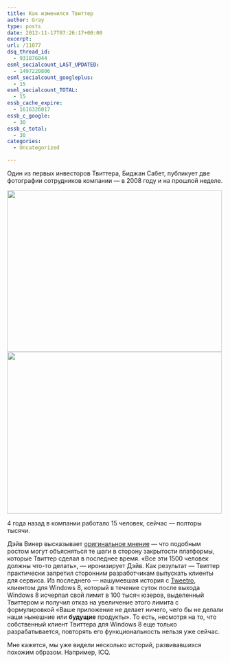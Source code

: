 ```yaml
---
title: Как изменился Твиттер
author: Gray
type: posts
date: 2012-11-17T07:26:17+00:00
excerpt:
url: /11077
dsq_thread_id:
  - 931876044
esml_socialcount_LAST_UPDATED:
  - 1497220806
esml_socialcount_googleplus:
  - 15
esml_socialcount_TOTAL:
  - 15
essb_cache_expire:
  - 1616326017
essb_c_google:
  - 30
essb_c_total:
  - 30
categories:
  - Uncategorized

---
```








Один из первых инвесторов Твиттера, Биджан Сабет, публикует две фотографии сотрудников компании — в 2008 году и на прошлой неделе.

<img src="https://i0.wp.com/25.media.tumblr.com/tumblr_mdldbgBtGi1qz4j35o1_500.png?resize=500%2C376" alt="" width="500" height="376" data-recalc-dims="1" /><img src="https://i2.wp.com/24.media.tumblr.com/tumblr_mdldbgBtGi1qz4j35o2_500.jpg?resize=500%2C376" alt="" width="500" height="376" data-recalc-dims="1" /> 

4 года назад в компании работало 15 человек, сейчас — полторы тысячи.

Дэйв Винер высказывает [оригинальное мнение][1] — что подобным ростом могут объясняться те шаги в сторону закрытости платформы, которые Твиттер сделал в последнее время. &#171;Все эти 1500 человек должны что-то делать&#187;, — иронизирует Дэйв. Как результат — Твиттер практически запретил сторонним разработчикам выпускать клиенты для сервиса. Из последнего — нашумевшая история с [Tweetro][2], клиентом для Windows 8, который в течение суток после выхода Windows 8 исчерпал свой лимит в 100 тысяч юзеров, выделенный Твиттером и получил отказ на увеличение этого лимита с формулировкой &#171;Ваше приложение не делает ничего, чего бы не делали наши нынешние или **будущие** продукты&#187;. То есть, несмотря на то, что собственный клиент Твиттера для Windows 8 еще только разрабатывается, повторять его функциональность нельзя уже сейчас.

Мне кажется, мы уже видели несколько историй, развивавшихся похожим образом. Например, ICQ.

 [1]: http://threads2.scripting.com/2012/november/howTechCompaniesGrow
 [2]: http://tweetroapp.com/